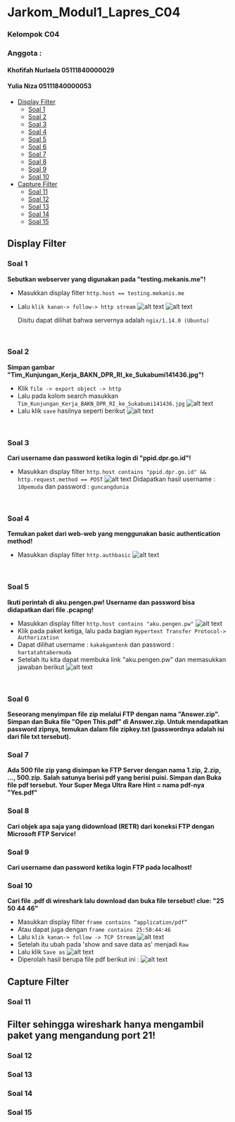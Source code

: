 # Jarkom_Modul1_Lapres_C04

### Kelompok C04
### Anggota :
#### Khofifah Nurlaela 	05111840000029
#### Yulia Niza		05111840000053
    
  - [Display Filter](#display-filter)
    - [Soal 1](#soal-1)
    - [Soal 2](#soal-2)
    - [Soal 3](#soal-3)
    - [Soal 4](#soal-4)
    - [Soal 5](#soal-5)
    - [Soal 6](#soal-6)
    - [Soal 7](#soal-7)
    - [Soal 8](#soal-8)
    - [Soal 9](#soal-9)
    - [Soal 10](#soal-10)
  - [Capture Filter](#capture-filter)
    - [Soal 11](#soal-11)
    - [Soal 12](#soal-12)
    - [Soal 13](#soal-13)
    - [Soal 14](#soal-14)
    - [Soal 15](#soal-15)



## Display Filter
### Soal 1 
**Sebutkan webserver yang digunakan pada "testing.mekanis.me"!**
- Masukkan display filter  ` http.host == testing.mekanis.me `  
- Lalu ` klik kanan-> follow-> http stream `
  ![alt text](https://github.com/nizayulia/Jarkom_Modul1_Lapres_C04/blob/main/Assets/Picture1.png?raw=true) 
  ![alt text](https://github.com/nizayulia/Jarkom_Modul1_Lapres_C04/blob/main/Assets/Picture2.png?raw=true) 

  Disitu dapat dilihat bahwa servernya adalah `ngix/1.14.0 (Ubuntu)`
<br>


### Soal 2 
**Simpan gambar "Tim_Kunjungan_Kerja_BAKN_DPR_RI_ke_Sukabumi141436.jpg"!**
- Klik `file -> export object -> http` 
- Lalu pada kolom search masukkan `Tim_Kunjungan_Kerja_BAKN_DPR_RI_ke_Sukabumi141436.jpg`
![alt text](https://github.com/nizayulia/Jarkom_Modul1_Lapres_C04/blob/main/Assets/Picture3.png?raw=true)
- Lalu klik `save` hasilnya seperti berikut
  ![alt text](https://github.com/nizayulia/Jarkom_Modul1_Lapres_C04/blob/main/Assets/Picture4.png?raw=true) 
<br>

### Soal 3 
**Cari username dan password ketika login di "ppid.dpr.go.id"!**
- Masukkan display filter `http.host contains "ppid.dpr.go.id" && http.request.method == POST`
  ![alt text](https://github.com/nizayulia/Jarkom_Modul1_Lapres_C04/blob/main/Assets/Picture5.png?raw=true)
Didapatkan hasil username : `10pemuda` dan password : `guncangdunia`
<br>

### Soal 4 
**Temukan paket dari web-web yang menggunakan basic authentication method!**
- Masukkan display filter `http.authbasic`
  ![alt text](https://github.com/nizayulia/Jarkom_Modul1_Lapres_C04/blob/main/Assets/Picture6.png?raw=true)
<br>

### Soal 5 
**Ikuti perintah di aku.pengen.pw! Username dan password bisa didapatkan dari file .pcapng!**
- Masukkan display filter `http.host contains "aku.pengen.pw"`
  ![alt text](https://github.com/nizayulia/Jarkom_Modul1_Lapres_C04/blob/main/Assets/Picture7.png?raw=true)
- Klik pada paket ketiga, lalu pada bagian `Hypertext Transfer Protocol-> Authorization` 
- Dapat dilihat username : `kakakgamtenk` dan password : `hartatahtabermuda`
- Setelah itu kita dapat membuka link "aku.pengen.pw" dan memasukkan jawaban berikut
  ![alt text](https://github.com/nizayulia/Jarkom_Modul1_Lapres_C04/blob/main/Assets/Picture8.png?raw=true)
<br>

### Soal 6 
**Seseorang menyimpan file zip melalui FTP dengan nama "Answer.zip". Simpan dan Buka file "Open This.pdf" di Answer.zip. Untuk mendapatkan password zipnya, temukan dalam file zipkey.txt (passwordnya adalah isi dari file txt tersebut).**

### Soal 7 
**Ada 500 file zip yang disimpan ke FTP Server dengan nama 1.zip, 2.zip, ..., 500.zip. Salah satunya berisi pdf yang berisi puisi. Simpan dan Buka file pdf tersebut. Your Super Mega Ultra Rare Hint = nama pdf-nya "Yes.pdf"**


### Soal 8 
**Cari objek apa saja yang didownload (RETR) dari koneksi FTP dengan Microsoft FTP Service!**


### Soal 9 
**Cari username dan password ketika login FTP pada localhost!**
<br>

### Soal 10 
**Cari file .pdf di wireshark lalu download dan buka file tersebut! clue: "25 50 44 46"** 
- Masukkan display filter `frame contains “application/pdf”` 
- Atau dapat juga dengan `frame contains 25:50:44:46` 
- Lalu `klik kanan-> follow -> TCP Stream`
  ![alt text](https://github.com/nizayulia/Jarkom_Modul1_Lapres_C04/blob/main/Assets/Picture9.png?raw=true)
- Setelah itu ubah pada 'show and save data as' menjadi `Raw`
- Lalu klik `Save as`
  ![alt text](https://github.com/nizayulia/Jarkom_Modul1_Lapres_C04/blob/main/Assets/Picture10.png?raw=true)
- Diperolah hasil berupa file pdf berikut ini :
  ![alt text](https://github.com/nizayulia/Jarkom_Modul1_Lapres_C04/blob/main/Assets/Picture11.png?raw=true)

## Capture Filter
### Soal 11 
**Filter sehingga wireshark hanya mengambil paket yang mengandung port 21!**
- 
### Soal 12
### Soal 13
### Soal 14
### Soal 15


















